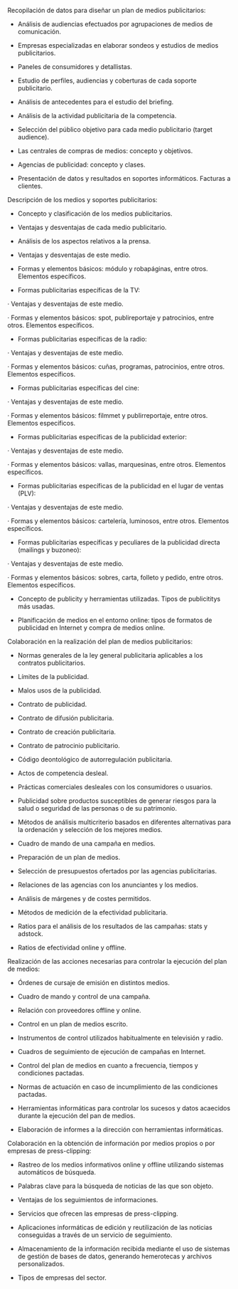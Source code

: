 Recopilación de datos para diseñar un plan de medios publicitarios:

- Análisis de audiencias efectuados por agrupaciones de medios de comunicación.

- Empresas especializadas en elaborar sondeos y estudios de medios publicitarios.

- Paneles de consumidores y detallistas.

- Estudio de perfiles, audiencias y coberturas de cada soporte publicitario.

- Análisis de antecedentes para el estudio del briefing.

- Análisis de la actividad publicitaria de la competencia.

- Selección del público objetivo para cada medio publicitario (target audience).

- Las centrales de compras de medios: concepto y objetivos.

- Agencias de publicidad: concepto y clases.

- Presentación de datos y resultados en soportes informáticos. Facturas a clientes.

Descripción de los medios y soportes publicitarios:

- Concepto y clasificación de los medios publicitarios.

- Ventajas y desventajas de cada medio publicitario.

- Análisis de los aspectos relativos a la prensa.

- Ventajas y desventajas de este medio.

- Formas y elementos básicos: módulo y robapáginas, entre otros. Elementos específicos.

- Formas publicitarias específicas de la TV:

· Ventajas y desventajas de este medio.

· Formas y elementos básicos: spot, publireportaje y patrocinios, entre otros. Elementos específicos.

- Formas publicitarias específicas de la radio:

· Ventajas y desventajas de este medio.

· Formas y elementos básicos: cuñas, programas, patrocinios, entre otros. Elementos específicos.

- Formas publicitarias específicas del cine:

· Ventajas y desventajas de este medio.

· Formas y elementos básicos: filmmet y publirreportaje, entre otros. Elementos específicos.

- Formas publicitarias específicas de la publicidad exterior:

· Ventajas y desventajas de este medio.

· Formas y elementos básicos: vallas, marquesinas, entre otros. Elementos específicos.

- Formas publicitarias específicas de la publicidad en el lugar de ventas (PLV):

· Ventajas y desventajas de este medio.

· Formas y elementos básicos: cartelería, luminosos, entre otros. Elementos específicos.

- Formas publicitarias específicas y peculiares de la publicidad directa (mailings y buzoneo):

· Ventajas y desventajas de este medio.

· Formas y elementos básicos: sobres, carta, folleto y pedido, entre otros. Elementos específicos.

- Concepto de publicity y herramientas utilizadas. Tipos de publicititys más usadas.

- Planificación de medios en el entorno online: tipos de formatos de publicidad en Internet y compra de medios online.

Colaboración en la realización del plan de medios publicitarios:

- Normas generales de la ley general publicitaria aplicables a los contratos publicitarios.

- Límites de la publicidad.

- Malos usos de la publicidad.

- Contrato de publicidad.

- Contrato de difusión publicitaria.

- Contrato de creación publicitaria.

- Contrato de patrocinio publicitario.

- Código deontológico de autorregulación publicitaria.

- Actos de competencia desleal.

- Prácticas comerciales desleales con los consumidores o usuarios.

- Publicidad sobre productos susceptibles de generar riesgos para la salud o seguridad de las personas o de su patrimonio.

- Métodos de análisis multicriterio basados en diferentes alternativas para la ordenación y selección de los mejores medios.

- Cuadro de mando de una campaña en medios.

- Preparación de un plan de medios.

- Selección de presupuestos ofertados por las agencias publicitarias.

- Relaciones de las agencias con los anunciantes y los medios.

- Análisis de márgenes y de costes permitidos.

- Métodos de medición de la efectividad publicitaria.

- Ratios para el análisis de los resultados de las campañas: stats y adstock.

- Ratios de efectividad online y offline.

Realización de las acciones necesarias para controlar la ejecución del plan de medios:

- Órdenes de cursaje de emisión en distintos medios.

- Cuadro de mando y control de una campaña.

- Relación con proveedores offline y online.

- Control en un plan de medios escrito.

- Instrumentos de control utilizados habitualmente en televisión y radio.

- Cuadros de seguimiento de ejecución de campañas en Internet.

- Control del plan de medios en cuanto a frecuencia, tiempos y condiciones pactadas.

- Normas de actuación en caso de incumplimiento de las condiciones pactadas.

- Herramientas informáticas para controlar los sucesos y datos acaecidos durante la ejecución del pan de medios.

- Elaboración de informes a la dirección con herramientas informáticas.

Colaboración en la obtención de información por medios propios o por empresas de press-clipping:

- Rastreo de los medios informativos online y offline utilizando sistemas automáticos de búsqueda.

- Palabras clave para la búsqueda de noticias de las que son objeto.

- Ventajas de los seguimientos de informaciones.

- Servicios que ofrecen las empresas de press-clipping.

- Aplicaciones informáticas de edición y reutilización de las noticias conseguidas a través de un servicio de seguimiento.

- Almacenamiento de la información recibida mediante el uso de sistemas de gestión de bases de datos, generando hemerotecas y archivos personalizados.

- Tipos de empresas del sector.